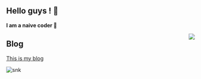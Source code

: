 ##  Hello guys !  👋

**I am a naive coder 🥶**

<img align="right" src="https://github-readme-stats.vercel.app/api?username=qianzhikang&show_icons=true&icon_color=CE1D2D&text_color=718096&bg_color=ffffff&hide_title=true" />

## Blog

[This is my blog](https://qianzhikang.github.io/blog/)

![snk](https://github.com/qianzhikang/qianzhikang/blob/output/github-contribution-grid-snake.gif)

